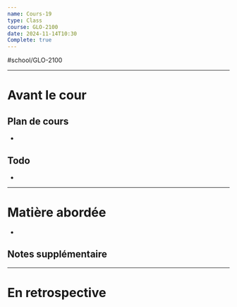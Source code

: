```yaml
---
name: Cours-19
type: Class
course: GLO-2100
date: 2024-11-14T10:30
Complete: true
---
```

#school/GLO-2100 
***
# Avant le cour
## Plan de cours
- 

## Todo
- 

---
# Matière abordée

- 

## Notes supplémentaire


---
# En retrospective